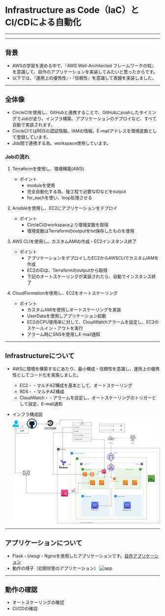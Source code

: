 # Infrastructure as Code（IaC）とCI/CDによる自動化
-----
-----
## 背景
* AWSの学習を進める中で、『AWS Well-Architected フレームワークの柱』を意識して、自作のアプリケーションを実装してみたいと思ったからです。
* 以下では、『運用上の優秀性』・『信頼性』を意識して表題を実装しました。
---------
## 全体像
* CircleCIを使用し、GitHubと連携することで、GitHubにpushしたタイミングでJobが走り、インフラ構築、アプリケーションのデプロイなど、すべて自動で実装されます。
* CircleCIではRDSの認証情報、IAMの情報、E-mailアドレスを環境変数として登録しています。
* Job間で連携する為、workspace使用しています。
### Jobの流れ
1. Terraformを使用し、環境構築(AWS)
    * ポイント
        * moduleを使用
        * 完全自動化する為、後工程で必要なIDなどをoutput
        * for_eachを使い、loop処理させる

2. Ansibleを使用し、EC2にアプリケーションをデプロイ
    * ポイント
        * CircleCIのworkspaceより環境変数を取得
        * 環境変数はTerraformのoutputをtxt保存したものを使用
3. AWS CLIを使用し、カスタムAMIの作成・EC2インスタンス終了
    * ポイント
        * アプリケーションをデプロイしたEC2からAWSCLIでカスタムIAMを作成
        * EC2のIDは、Terraformのoutputから取得
        * 下記のオートスケーリングが実装されたら、自動でインスタンス終了
4. CloudFormationを使用し、EC2をオートスケーリング
    * ポイント
        * カスタムAMIを使用しオートスケーリングを実装
        * UserDataを使用しアプリケーション起動
        * EC2のCPU使用率に対して、CloudWatchアラームを設定し、EC2のスケールイン・アウトを実行
        * アラーム時にSNSを使用しE-mail通知
--------

## Infrastructureについて
* AWSに環境を構築するにあたり、最小構成・信頼性を意識し、運用上の優秀性としてコード化を実施しました。
    * EC2・・マルチAZ構成を基本として、オートスケーリング
    * RDS・・マルチAZ構成
    * CloudWatch・・アラームを設定し、オートスケーリングのトリガーとして設定、E-mail通知

* インフラ構成図
![インフラ構成図](image/%E3%82%A4%E3%83%B3%E3%83%95%E3%83%A9%E6%A7%8B%E6%88%90%E5%9B%B3.svg)
-------
## アプリケーションについて
* Flask・Uwsgi・Nginxを使用したアプリケーションです。[自作アプリケーション](https://github.com/xkan-32/sample-app)
* 動作の様子（初期状態のアプリケーション）
![app](https://user-images.githubusercontent.com/121345057/235046195-a7f71d74-49fe-4928-b54f-9b0c7e11d036.gif)
------
## 動作の確認
* オートスケーリングの確認
* CI/CDの確認